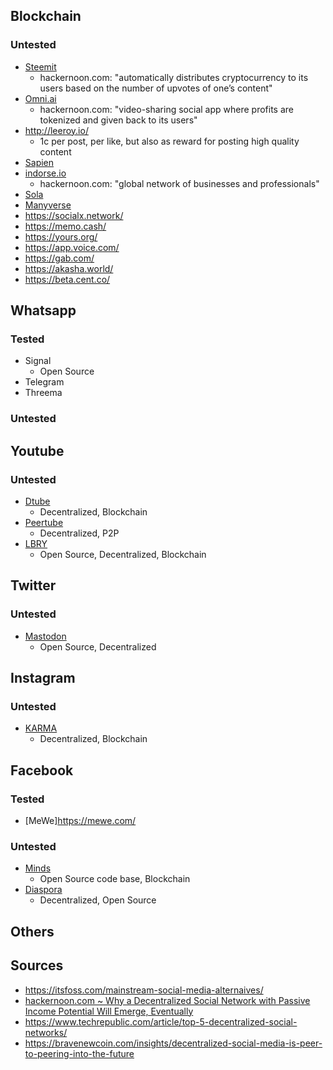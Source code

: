 ## Blockchain

### Untested

- [Steemit](https://steem.com/)
  - hackernoon.com: "automatically distributes cryptocurrency to its users based on the number of upvotes of one’s content"
- [Omni.ai](https://omni.ai/)
  - hackernoon.com: "video-sharing social app where profits are tokenized and given back to its users"
- http://leeroy.io/
  - 1c per post, per like, but also as reward for posting high quality content
- [Sapien](https://sapien.network/)  
- [indorse.io](https://indorse.io/)
  - hackernoon.com: "global network of businesses and professionals"
- [Sola](https://sola.ai/)
- [Manyverse](https://www.manyver.se/)
- https://socialx.network/
- https://memo.cash/
- https://yours.org/
- https://app.voice.com/
- https://gab.com/
- https://akasha.world/
- https://beta.cent.co/

## Whatsapp

### Tested

- Signal
  - Open Source
- Telegram
- Threema

### Untested

## Youtube

### Untested

- [Dtube](https://d.tube/)
  - Decentralized, Blockchain
- [Peertube](https://joinpeertube.org/)
  - Decentralized, P2P
- [LBRY](https://lbry.tv/$/invite/@itsfoss:0)
  - Open Source, Decentralized, Blockchain
  
## Twitter

### Untested

- [Mastodon](https://joinmastodon.org/)
  - Open Source, Decentralized
  
## Instagram

### Untested

- [KARMA](https://karmaapp.io/)
  - Decentralized, Blockchain

## Facebook

### Tested

- [MeWe]https://mewe.com/

### Untested

- [Minds](https://www.minds.com/)
  - Open Source code base, Blockchain
- [Diaspora](https://diasporafoundation.org/)
  - Decentralized, Open Source

## Others

## Sources

- https://itsfoss.com/mainstream-social-media-alternaives/
- [hackernoon.com ~ Why a Decentralized Social Network with Passive Income Potential Will Emerge, Eventually](https://hackernoon.com/why-a-decentralized-social-network-with-passive-income-potential-will-emerge-eventually-vg473e47)
- https://www.techrepublic.com/article/top-5-decentralized-social-networks/
- https://bravenewcoin.com/insights/decentralized-social-media-is-peer-to-peering-into-the-future
